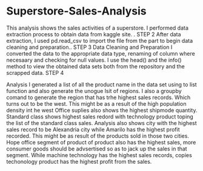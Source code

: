 # Superstore-Sales-Analysis
 This analysis shows the sales activities of a superstore.
I performed data extraction process  to obtain data from  kaggle site. . 
STEP 2
 After data extraction, I used pd.read_csv to import the file from the part to begin data cleaning and preparation.. 
STEP 3 
Data Cleaning and Preparation I converted the data to the appropriate data type, renaming of column where necesaary and checking for null values. 
I use the head() and the info() method to view the obtained data sets both from the repository and the scrapped data. 
 STEP 4

Analysis I generated a list of all the product name in the data set using to list function and also generate the unogue lsit of regions. I also a groupby comand to generate the 
region that has trhe highest sales records. Which turns out to be the west. This might be as a result of the high population density int he west
Office suplies also shows the highest shipmode quantity. Standard class shows highest sales redord with technology product toping the list of the standard class sales.
Analysis also shows city with the highest sales record to be Alexandria city while Amarilo has the highest profit recorded. This might be as result of the products sold 
in those two cities.
Hope office segment of product of product also has the highest sales, more consumer goods should be advsertised so as to jack up the sales in that segment.
While machine technology has the highest sales records, copies techonology product has the highest profit from the sales.

